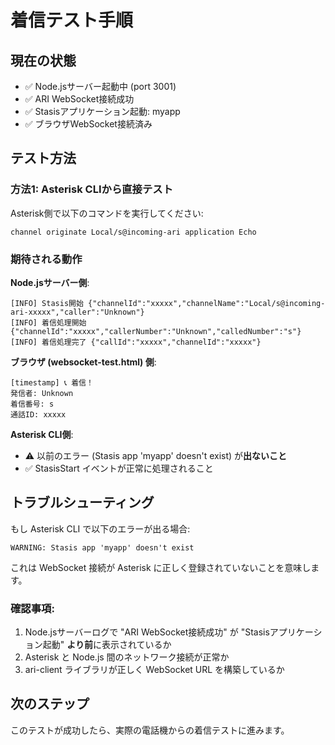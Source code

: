 # 着信テスト手順

## 現在の状態
- ✅ Node.jsサーバー起動中 (port 3001)
- ✅ ARI WebSocket接続成功
- ✅ Stasisアプリケーション起動: myapp
- ✅ ブラウザWebSocket接続済み

## テスト方法

### 方法1: Asterisk CLIから直接テスト
Asterisk側で以下のコマンドを実行してください:

```
channel originate Local/s@incoming-ari application Echo
```

### 期待される動作

**Node.jsサーバー側**:
```
[INFO] Stasis開始 {"channelId":"xxxxx","channelName":"Local/s@incoming-ari-xxxxx","caller":"Unknown"}
[INFO] 着信処理開始 {"channelId":"xxxxx","callerNumber":"Unknown","calledNumber":"s"}
[INFO] 着信処理完了 {"callId":"xxxxx","channelId":"xxxxx"}
```

**ブラウザ (websocket-test.html) 側**:
```
[timestamp] 📞 着信！
発信者: Unknown
着信番号: s
通話ID: xxxxx
```

**Asterisk CLI側**:
- ⚠️ 以前のエラー (Stasis app 'myapp' doesn't exist) が**出ないこと**
- ✅ StasisStart イベントが正常に処理されること

## トラブルシューティング

もし Asterisk CLI で以下のエラーが出る場合:
```
WARNING: Stasis app 'myapp' doesn't exist
```

これは WebSocket 接続が Asterisk に正しく登録されていないことを意味します。

### 確認事項:
1. Node.jsサーバーログで "ARI WebSocket接続成功" が "Stasisアプリケーション起動" **より前**に表示されているか
2. Asterisk と Node.js 間のネットワーク接続が正常か
3. ari-client ライブラリが正しく WebSocket URL を構築しているか

## 次のステップ

このテストが成功したら、実際の電話機からの着信テストに進みます。
